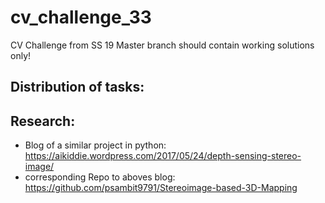 # cv_challenge_33

CV Challenge from SS 19
Master branch should contain working solutions only!

## Distribution of tasks:


## Research:

- Blog of a similar project in python: https://aikiddie.wordpress.com/2017/05/24/depth-sensing-stereo-image/
- corresponding Repo to aboves blog: https://github.com/psambit9791/Stereoimage-based-3D-Mapping